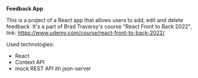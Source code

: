 **Feedback App**

This is a project of a React app that allows users to add, edit and delete feedback. It's a part of Brad Traversy's course "React Front to Back 2022", link: https://www.udemy.com/course/react-front-to-back-2022/

Used technologies:

- React
- Context API
- mock REST API ith json-server
